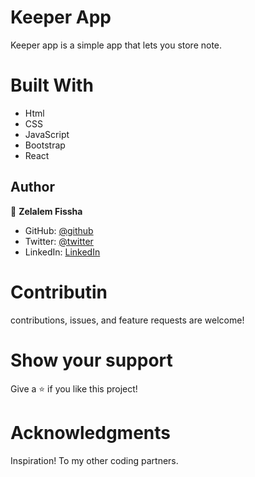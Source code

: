 
# Keeper App

 Keeper app is a simple app that lets you store note.

# Built With
  - Html 
  - CSS
  - JavaScript
  - Bootstrap
  - React



## Author

👤 **Zelalem Fissha**

- GitHub: [@github](https://github.com/Zelalem1222)
- Twitter: [@twitter](https://twitter.com/Zelalem52236790)
- LinkedIn: [LinkedIn](https://twitter.com/Zelalem52236790)

# Contributin

 contributions, issues, and feature requests are welcome!

# Show your support

 Give a ⭐️ if you like this project!

# Acknowledgments 

 Inspiration!
 To my other coding partners.
